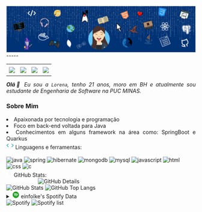 <div>
  <img align="center" alt="Header" src="img/logogit.svg" />
</div>
-----
<div align="center">
  <table>
    <tr>
      <td align="center" colspan="11"></td>
    </tr>
    <tr>
      <td><a href="https://github.com/einfolke" target="_blank"><img
            src="https://img.shields.io/badge/GitHub-100000?style=for-the-badge&logo=github&logoColor=white" /></a>
      </td>
      <td><a href="mailto: lorenaeinfolk@gmail.com" target="_blank"><img
            src="https://img.shields.io/badge/Gmail-D14836?style=for-the-badge&logo=gmail&logoColor=white" /></a>
      </td>
      <td><a href="https://www.instagram.com/lorenaeinfolk/" target="_blank"><img
            src="https://img.shields.io/badge/Instagram-E4405F?style=for-the-badge&logo=instagram&logoColor=white" /></a>
      </td>
      <td><a href="https://www.linkedin.com/in/lorenadpaula/" target="_blank"><img
            src="https://img.shields.io/badge/LinkedIn-0077B5?style=for-the-badge&logo=linkedin&logoColor=white" /></a>
  </table>
</div>

<div align="justify">
  <i><b>Olá</b>👋 Eu sou a <code>Lorena</code>, tenho 21 anos, moro em BH e  atualmente sou estudante de Engenharia de Software na PUC MINAS.</i></b>

  <h3> Sobre Mim</h3>
    <li>Apaixonada por tecnologia e programação</li>
      <li>Foco em back-end voltada para Java</li>
       <li>Conhecimentos em alguns framework na área como: SpringBoot e Quarkus</li>
    </div>
    <div>
      <img height="20" alt="GIF"
        src="img/skills.gif" />&nbsp;Linguagens
      e
      ferramentas:
      <div style="display: inline_block"><br/>
         <img alt="java" src= "https://img.shields.io/badge/Java-ED8B00?style=for-the-badge&logo=openjdk&logoColor=white"/>
         <img alt="spring" src= "https://img.shields.io/badge/Spring-6DB33F?style=for-the-badge&logo=spring&logoColor=white"/>
         <img alt="hibernate" src= "https://img.shields.io/badge/Hibernate-59666C?style=for-the-badge&logo=Hibernate&logoColor=white"/>
         <img alt="mongodb" src= "https://img.shields.io/badge/MongoDB-4EA94B?style=for-the-badge&logo=mongodb&logoColor=white"/>
         <img alt="mysql" src= "https://img.shields.io/badge/MySQL-00000F?style=for-the-badge&logo=mysql&logoColor=white"/>
         <img alt="javascript" src= "https://img.shields.io/badge/JavaScript-323330?style=for-the-badge&logo=javascript&logoColor=F7DF1E"/>
         <img alt="html" src= "https://img.shields.io/badge/HTML5-E34F26?style=for-the-badge&logo=html5&logoColor=white"/>
         <img alt="css" src= "https://img.shields.io/badge/CSS3-1572B6?style=for-the-badge&logo=css3&logoColor=white"/>
        <img alt="c" src= "https://img.shields.io/badge/C-00599C?style=for-the-badge&logo=c&logoColor=white"/>
        <div>
      </div>
    </div>
<div>
    <img height="20" alt="GIF"
      src="img/graphic.gif" />GitHub Stats:
    <div>
      <img align="right" alt="GitHub Details" width="420px"
        src="http://github-profile-summary-cards.vercel.app/api/cards/profile-details?username=einfolke&theme=tokyonight" />
      <img alt="GitHub Stats" width="200px"
        src="http://github-profile-summary-cards.vercel.app/api/cards/stats?username=einfolke&theme=tokyonight" />
      <img alt="GitHub Top Langs" width="200px"
        src="http://github-profile-summary-cards.vercel.app/api/cards/most-commit-language?username=einfolke&theme=aura" />
    </div>
    <div>
      <div>
        <details>
          <summary><img height="20" alt="GIF"
              src="img/spotify.gif" /> einfolke's
            Spotify Data</summary>
          <a href="https://data-card-for-spotify.herokuapp.com/card?user_id=22ffbmumrq57smcq6xjyzviva">
  <img src="https://data-card-for-spotify.herokuapp.com/api/card?user_id=22ffbmumrq57smcq6xjyzviva" alt="Data Card for Spotify">
</a>
        </details>
      </div>
      <div>
        <img alt="Spotify" width="200px" height="270px"
          src="[![spotify-github-profile](https://spotify-github-profile.kittinanx.com/api/view?uid=22ffbmumrq57smcq6xjyzviva&cover_image=true&theme=default&show_offline=false&background_color=121212&interchange=false&bar_color=ac00db&bar_color_cover=false)](https://spotify-github-profile.kittinanx.com/api/view?uid=22ffbmumrq57smcq6xjyzviva&redirect=true)" />
        <img alt="Spotify list" width="200px" height="270px"
          src="https://spotify-recently-played-readme.vercel.app/api?user=22ffbmumrq57smcq6xjyzviva" />
      </div>
    </div>

